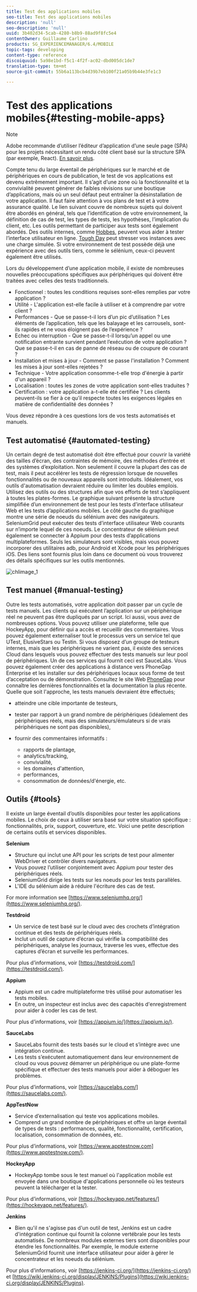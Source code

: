 ```yaml
---
title: Test des applications mobiles
seo-title: Test des applications mobiles
description: 'null'
seo-description: 'null'
uuid: 3b402d34-5cab-4280-b8b9-88ad9f8fc5e4
contentOwner: Guillaume Carlino
products: SG_EXPERIENCEMANAGER/6.4/MOBILE
topic-tags: developing
content-type: reference
discoiquuid: 5a98e1bd-f5c1-4f2f-ac02-dbd005dc1de7
translation-type: tm+mt
source-git-commit: 55b6a113bcb4d39b7eb100f21a05b9b44e3fe1c3

---
```



# Test des applications mobiles{#testing-mobile-apps}

>[!NOTE]
>
>Adobe recommande d’utiliser l’éditeur d’application d’une seule page (SPA) pour les projets nécessitant un rendu côté client basé sur la structure SPA (par exemple, React). [En savoir plus](/help/sites-developing/spa-overview.md).

Compte tenu du large éventail de périphériques sur le marché et de périphériques en cours de publication, le test de vos applications est devenu extrêmement important. Il s’agit d’une zone où la fonctionnalité et la convivialité peuvent générer de faibles révisions sur une boutique d’applications, mais où un seul défaut peut entraîner la désinstallation de votre application. Il faut faire attention à vos plans de test et à votre assurance qualité. Le lien suivant couvre de nombreux sujets qui doivent être abordés en général, tels que l’identification de votre environnement, la définition de cas de test, les types de tests, les hypothèses, l’implication du client, etc. Les outils permettant de participer aux tests sont également abordés. Des outils internes, comme [Hobbes](/help/sites-developing/hobbes.md), peuvent vous aider à tester l’interface utilisateur en ligne. [Tough Day](/help/sites-developing/tough-day.md) peut stresser vos instances avec une charge simulée. Si votre environnement de test possède déjà une expérience avec des outils tiers, comme le sélénium, ceux-ci peuvent également être utilisés.

Lors du développement d’une application mobile, il existe de nombreuses nouvelles préoccupations spécifiques aux périphériques qui doivent être traitées avec celles des tests traditionnels.

* Fonctionnel : toutes les conditions requises sont-elles remplies par votre application ?
* Utilité - L&#39;application est-elle facile à utiliser et à comprendre par votre client ?
* Performances - Que se passe-t-il lors d’un pic d’utilisation ? Les éléments de l’application, tels que les balayage et les carrousels, sont-ils rapides et ne vous éloignent pas de l’expérience ?
* Echec ou interruption - Que se passe-t-il lorsqu’un appel ou une notification entrante survient pendant l’exécution de votre application ? Que se passe-t-il en cas de panne de réseau ou de coupure de courant ?
* Installation et mises à jour - Comment se passe l&#39;installation ? Comment les mises à jour sont-elles rejetées ?
* Technique - Votre application consomme-t-elle trop d&#39;énergie à partir d&#39;un appareil ?
* Localisation : toutes les zones de votre application sont-elles traduites ?
* Certification : votre application a-t-elle été certifiée ? Les clients peuvent-ils se fier à ce qu’il respecte toutes les exigences légales en matière de confidentialité des données ?

Vous devez répondre à ces questions lors de vos tests automatisés et manuels.

## Test automatisé {#automated-testing}

Un certain degré de test automatisé doit être effectué pour couvrir la variété des tailles d’écran, des contraintes de mémoire, des méthodes d’entrée et des systèmes d’exploitation. Non seulement il couvre la plupart des cas de test, mais il peut accélérer les tests de régression lorsque de nouvelles fonctionnalités ou de nouveaux appareils sont introduits. Idéalement, vos outils d&#39;automatisation devraient réduire ou limiter les doubles emplois. Utilisez des outils ou des structures afin que vos efforts de test s’appliquent à toutes les plates-formes. Le graphique suivant présente la structure simplifiée d’un environnement de test pour les tests d’interface utilisateur Web et les tests d’applications mobiles. Le côté gauche du graphique montre une série de noeuds du sélénium avec des navigateurs. SeleniumGrid peut exécuter des tests d’interface utilisateur Web courants sur n’importe lequel de ces noeuds. Le concentrateur de sélénium peut également se connecter à Appium pour des tests d’applications multiplateformes. Seuls les simulateurs sont visibles, mais vous pouvez incorporer des utilitaires adb, pour Android et Xcode pour les périphériques iOS. Des liens sont fournis plus loin dans ce document où vous trouverez des détails spécifiques sur les outils mentionnés.

![chlimage_1](assets/chlimage_1.jpeg)

## Test manuel {#manual-testing}

Outre les tests automatisés, votre application doit passer par un cycle de tests manuels. Les clients qui exécutent l’application sur un périphérique réel ne peuvent pas être dupliqués par un script. Ici aussi, vous avez de nombreuses options. Vous pouvez utiliser une plateforme, telle que HockeyApp, pour définir qui a accès et recueillir des commentaires. Vous pouvez également externaliser tout le processus vers un service tel que UTest, ElusiveStars ou Testin. Si vous disposez d’un groupe de testeurs internes, mais que les périphériques ne varient pas, il existe des services Cloud dans lesquels vous pouvez effectuer des tests manuels sur leur pool de périphériques. Un de ces services qui fournit ceci est SauceLabs. Vous pouvez également créer des applications à distance vers PhoneGap Enterprise et les installer sur des périphériques locaux sous forme de test d’acceptation ou de démonstration. Consultez le site Web [PhoneGap](https://phonegap.com/) pour connaître les dernières fonctionnalités et la documentation la plus récente. Quelle que soit l&#39;approche, les tests manuels devraient être effectués;

* atteindre une cible importante de testeurs,
* tester par rapport à un grand nombre de périphériques (idéalement des périphériques réels, mais des simulateurs/émulateurs si de vrais périphériques ne sont pas disponibles),
* fournir des commentaires informatifs :

   * rapports de plantage,
   * analytics/tracking,
   * convivialité,
   * les domaines d&#39;attention,
   * performances,
   * consommation de données/d&#39;énergie, etc.

## Outils {#tools}

Il existe un large éventail d’outils disponibles pour tester les applications mobiles. Le choix de ceux à utiliser sera basé sur votre situation spécifique : fonctionnalités, prix, support, couverture, etc. Voici une petite description de certains outils et services disponibles.

**Selenium**

* Structure qui inclut une API pour les scripts de test pour alimenter WebDriver et contrôler divers navigateurs.
* Vous pouvez l’utiliser conjointement avec Appium pour tester des périphériques réels.
* SeleniumGrid dirige les tests sur les noeuds pour les tests parallèles.
* L&#39;IDE du sélénium aide à réduire l&#39;écriture des cas de test.

For more information see [https://www.seleniumhq.org/](https://www.seleniumhq.org/).

**Testdroid**

* Un service de test basé sur le cloud avec des crochets d’intégration continue et des tests de périphériques réels.
* Inclut un outil de capture d’écran qui vérifie la compatibilité des périphériques, analyse les journaux, traverse les vues, effectue des captures d’écran et surveille les performances.

Pour plus d’informations, voir [https://testdroid.com/](https://testdroid.com/).

**Appium**

* Appium est un cadre multiplateforme très utilisé pour automatiser les tests mobiles.
* En outre, un inspecteur est inclus avec des capacités d&#39;enregistrement pour aider à coder les cas de test.

Pour plus d’informations, voir [https://appium.io/](https://appium.io/).

**SauceLabs**

* SauceLabs fournit des tests basés sur le cloud et s’intègre avec une intégration continue.
* Les tests s’exécutent automatiquement dans leur environnement de cloud ou vous pouvez démarrer un périphérique ou une plate-forme spécifique et effectuer des tests manuels pour aider à déboguer les problèmes.

Pour plus d’informations, voir [https://saucelabs.com/](https://saucelabs.com/).

**AppTestNow**

* Service d’externalisation qui teste vos applications mobiles.
* Comprend un grand nombre de périphériques et offre un large éventail de types de tests : performances, qualité, fonctionnalité, certification, localisation, consommation de données, etc.

Pour plus d’informations, voir [https://www.apptestnow.com](https://www.apptestnow.com/).

**HockeyApp**

* HockeyApp tombe sous le test manuel où l&#39;application mobile est envoyée dans une boutique d&#39;applications personnelle où les testeurs peuvent la télécharger et la tester.

Pour plus d’informations, voir [https://hockeyapp.net/features/](https://hockeyapp.net/features/).

**Jenkins**

* Bien qu&#39;il ne s&#39;agisse pas d&#39;un outil de test, Jenkins est un cadre d&#39;intégration continue qui fournit la colonne vertébrale pour les tests automatisés. De nombreux modules externes tiers sont disponibles pour étendre les fonctionnalités. Par exemple, le module externe SeleniumGrid fournit une interface utilisateur pour aider à gérer le concentrateur et les noeuds du sélénium.

Pour plus d’informations, voir [https://jenkins-ci.org/](https://jenkins-ci.org/) et [https://wiki.jenkins-ci.org/display/JENKINS/Plugins](https://wiki.jenkins-ci.org/display/JENKINS/Plugins).
